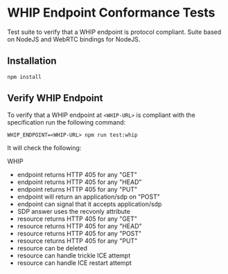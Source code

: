 # WHIP Endpoint Conformance Tests

Test suite to verify that a WHIP endpoint is protocol compliant. Suite based on NodeJS and WebRTC bindings for NodeJS.

## Installation

```
npm install
```

## Verify WHIP Endpoint

To verify that a WHIP endpoint at `<WHIP-URL>` is compliant with the specification run the following command:

```
WHIP_ENDPOINT=<WHIP-URL> npm run test:whip
```

It will check the following:

WHIP
  - endpoint returns HTTP 405 for any "GET"
  - endpoint returns HTTP 405 for any "HEAD"
  - endpoint returns HTTP 405 for any "PUT"
  - endpoint will return an application/sdp on "POST"
  - endpoint can signal that it accepts application/sdp
  - SDP answer uses the recvonly attribute
  - resource returns HTTP 405 for any "GET"
  - resource returns HTTP 405 for any "HEAD"
  - resource returns HTTP 405 for any "POST"
  - resource returns HTTP 405 for any "PUT"
  - resource can be deleted
  - resource can handle trickle ICE attempt
  - resource can handle ICE restart attempt
